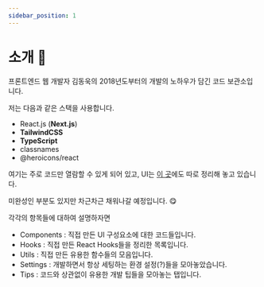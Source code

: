 ```yaml
---
sidebar_position: 1
---
```


# 소개 👋

프론트엔드 웹 개발자 김동욱의 2018년도부터의 개발의 노하우가 담긴 코드 보관소입니다.

저는 다음과 같은 스택을 사용합니다.

- React.js (**Next.js**)
- **TailwindCSS**
- **TypeScript**
- classnames
- @heroicons/react

여기는 주로 코드만 열람할 수 있게 되어 있고, UI는 [이 곳](https://components.kidow.me)에도 따로 정리해 놓고 있습니다.

미완성인 부분도 있지만 차근차근 채워나갈 예정입니다. 😋

각각의 항목들에 대하여 설명하자면

- Components : 직접 만든 UI 구성요소에 대한 코드들입니다.
- Hooks : 직접 만든 React Hooks들을 정리한 목록입니다.
- Utils : 직접 만든 유용한 함수들의 모음입니다.
- Settings : 개발하면서 항상 세팅하는 환경 설정(?)들을 모아놓았습니다.
- Tips : 코드와 상관없이 유용한 개발 팁들을 모아놓는 탭입니다.
